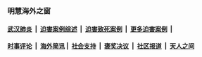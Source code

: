 
### 明慧海外之窗

####  [武汉肺炎](indexes/365.md?t=05301000) &nbsp;|&nbsp;  [迫害案例综述](indexes/328.md?t=05301000) &nbsp;|&nbsp; [迫害致死案例](indexes/277.md?t=05301000)  &nbsp;|&nbsp; [更多迫害案例](indexes/81.md?t=05301000)  &nbsp;|&nbsp; 
####  [时事评论](indexes/19.md?t=05301000) &nbsp;|&nbsp; [海外简讯](indexes/245.md?t=05301000)&nbsp;|&nbsp;  [社会支持](indexes/140.md?t=05301000) &nbsp;|&nbsp; [褒奖决议](indexes/282.md?t=05301000) &nbsp;|&nbsp; [社区报道](indexes/91.md?t=05301000)  &nbsp;|&nbsp; [天人之间](indexes/78.md?t=05301000) 

